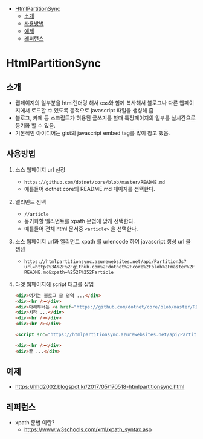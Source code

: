 <!-- TOC -->

- [HtmlPartitionSync](#htmlpartitionsync)
    - [소개](#소개)
    - [사용방법](#사용방법)
    - [예제](#예제)
    - [레퍼런스](#레퍼런스)

<!-- /TOC -->

# HtmlPartitionSync

## 소개

- 웹페이지의 일부분을 html렌더링 해서 css와 함께 복사해서 블로그나 다른 웹페이지에서 로드할 수 있도록 동적으로 javascript 파일을 생성해 줌
- 블로그, 카페 등 스크립트가 허용된 글쓰기를 할때 특정페이지의 일부를 실시간으로 동기화 할 수 있음.
- 기본적인 아이디어는 gist의 javascript embed tag를 많이 참고 했음.

## 사용방법

1. 소스 웹페이지 url 선정
    - `https://github.com/dotnet/core/blob/master/README.md`
    - 예를들어 dotnet core의 README.md 페이지를 선택한다.

2. 엘리먼트 선택
    - `//article`
    - 동기화할 엘리먼트를 xpath 문법에 맞게 선택한다.
    - 예를들어 전체 html 문서중 `<article>` 을 선택한다.

3. 소스 웹페이지 url과 엘리먼트 xpath 를 urlencode 하여 javascript 생성 url 을 생성
    - `https://htmlpartitionsync.azurewebsites.net/api/PartitionJs?url=https%3A%2F%2Fgithub.com%2Fdotnet%2Fcore%2Fblob%2Fmaster%2FREADME.md&xpath=%252F%252Farticle`

4. 타겟 웹페이지에 script 태그를 삽입

    ```html
    <div>여기는 블로그 글 영역 ...</div>
    <div><br /></div>
    <div>아래부터는 <a href="https://github.com/dotnet/core/blob/master/README.md">https://github.com/dotnet/core/blob/master/README.md</a> 에서 article 부분만 렌더링 함.</div>
    <div>시작 ...</div>
    <div><br /></div>
    <div><br /></div>

    <script src="https://htmlpartitionsync.azurewebsites.net/api/PartitionJs?url=https%3A%2F%2Fgithub.com%2Fdotnet%2Fcore%2Fblob%2Fmaster%2FREADME.md&xpath=%252F%252Farticle"></script>

    <div><br /></div>
    <div>끝 ...</div>
    ```

## 예제
- https://hhd2002.blogspot.kr/2017/05/170518-htmlpartitionsync.html

## 레퍼런스
- xpath 문법 이란?
    - https://www.w3schools.com/xml/xpath_syntax.asp